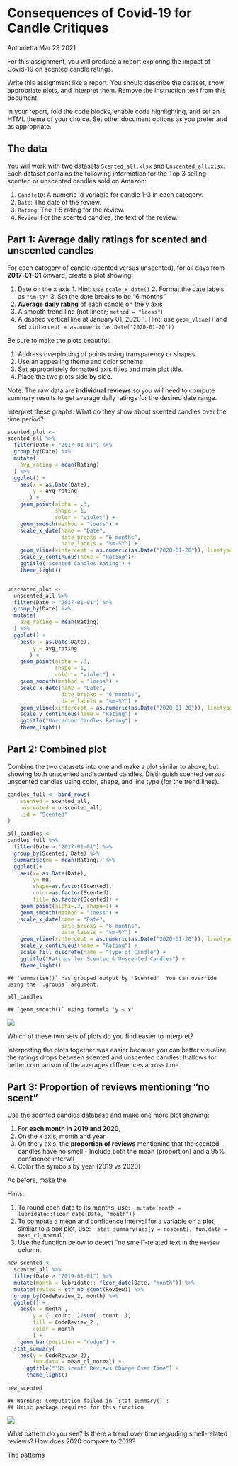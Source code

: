 Consequences of Covid-19 for Candle Critiques
================
Antonietta
Mar 29 2021

For this assignment, you will produce a report exploring the impact of
Covid-19 on scented candle ratings.

Write this assignment like a report. You should describe the dataset,
show appropriate plots, and interpret them. Remove the instruction text
from this document.

In your report, fold the code blocks, enable code highlighting, and set
an HTML theme of your choice. Set other document options as you prefer
and as appropriate.

## The data

You will work with two datasets `Scented_all.xlsx` and
`Unscented_all.xlsx`. Each dataset contains the following information
for the Top 3 selling scented or unscented candles sold on Amazon:

1.  `CandleID`: A numeric id variable for candle 1-3 in each category.
2.  `Date`: The date of the review.
3.  `Rating`: The 1-5 rating for the review.
4.  `Review`: For the scented candles, the text of the review.

## Part 1: Average daily ratings for scented and unscented candles

For each category of candle (scented versus unscented), for all days
from **2017-01-01** onward, create a plot showing:

1.  Date on the x axis 1. Hint: use `scale_x_date()` 2. Format the date
    labels as `"%m-%Y"` 3. Set the date breaks to be “6 months”
2.  **Average daily rating** of each candle on the y axis
3.  A smooth trend line (not linear; `method = "loess"`)
4.  A dashed vertical line at January 01, 2020 1. Hint: use
    `geom_vline()` and set `xintercept =
    as.numeric(as.Date("2020-01-20"))`

Be sure to make the plots beautiful.

1.  Address overplotting of points using transparency or shapes.
2.  Use an appealing theme and color scheme.
3.  Set appropriately formatted axis titles and main plot title.
4.  Place the two plots side by side.

Note: The raw data are **individual reviews** so you will need to
compute summary results to get average daily ratings for the desired
date range.

Interpret these graphs. What do they show about scented candles over the
time period?

``` r
scented_plot <-
scented_all %>%
  filter(Date > "2017-01-01") %>% 
  group_by(Date) %>%
  mutate(
    avg_rating = mean(Rating)
  ) %>%
  ggplot() +
    aes(x = as.Date(Date),
        y = avg_rating
       ) +
    geom_point(alpha = .3, 
               shape = 1,
               color = "violet") +
    geom_smooth(method = "loess") +
    scale_x_date(name = "Date", 
                 date_breaks = "6 months", 
                 date_labels = "%m-%Y") +
    geom_vline(xintercept = as.numeric(as.Date("2020-01-20")), linetype = "dashed") +
    scale_y_continuous(name = "Rating")+
    ggtitle("Scented Candles Rating") +
    theme_light()


unscented_plot <-
  unscented_all %>%
  filter(Date > "2017-01-01") %>% 
  group_by(Date) %>%
  mutate(
    avg_rating = mean(Rating)
  ) %>%
  ggplot() +
    aes(x = as.Date(Date),
        y = avg_rating
       ) +
    geom_point(alpha = .3, 
               shape = 1,
               color = "violet") +
    geom_smooth(method = "loess") +
    scale_x_date(name = "Date", 
                 date_breaks = "6 months", 
                 date_labels = "%m-%Y") +
    geom_vline(xintercept = as.numeric(as.Date("2020-01-20")), linetype = "dashed") +
    scale_y_continuous(name = "Rating") +
    ggtitle("Unscented Candles Rating") +
    theme_light()
```

## Part 2: Combined plot

Combine the two datasets into one and make a plot similar to above, but
showing both unscented and scented candles. Distinguish scented versus
unscented candles using color, shape, and line type (for the trend
lines).

``` r
candles_full <- bind_rows(
    scented = scented_all, 
    unscented = unscented_all, 
    .id = "Scented"
)
```

``` r
all_candles <-
candles_full %>%
  filter(Date > "2017-01-01") %>% 
  group_by(Scented, Date) %>%
  summarise(mu = mean(Rating)) %>%
  ggplot()+
    aes(x= as.Date(Date), 
        y= mu, 
        shape=as.factor(Scented),
        color=as.factor(Scented),
        fill= as.factor(Scented)) + 
    geom_point(alpha=.3, shape=1) +
    geom_smooth(method = "loess") +
    scale_x_date(name = "Date", 
                 date_breaks = "6 months", 
                 date_labels = "%m-%Y") +
    geom_vline(xintercept = as.numeric(as.Date("2020-01-20")), linetype = "dashed") +
    scale_y_continuous(name = "Rating") +
    scale_fill_discrete(name = "Type of Candle") +
    ggtitle("Ratings for Scented & Unscented Candles") +
    theme_light() 
```

    ## `summarise()` has grouped output by 'Scented'. You can override using the `.groups` argument.

``` r
all_candles
```

    ## `geom_smooth()` using formula 'y ~ x'

![](hw05_files/figure-gfm/unnamed-chunk-2-1.png)<!-- -->

Which of these two sets of plots do you find easier to interpret?

Interpreting the plots together was easier because you can better
visualize the ratings drops between scented and unscented candles. It
allows for better comparison of the averages differences across time.

## Part 3: Proportion of reviews mentioning “no scent”

Use the scented candles database and make one more plot showing:

1.  For **each month in 2019 and 2020**,
2.  On the x axis, month and year
3.  On the y axis, the **proportion of reviews** mentioning that the
    scented candles have no smell - Include both the mean (proportion)
    and a 95% confidence interval
4.  Color the symbols by year (2019 vs 2020)

As before, make the

Hints:

1.  To round each date to its months, use: - `mutate(month =
    lubridate::floor_date(Date, "month"))`
2.  To compute a mean and confidence interval for a variable on a plot,
    similar to a box plot, use: - `stat_summary(aes(y = noscent),
    fun.data = mean_cl_normal)`
3.  Use the function below to detect “no smell”-related text in the
    `Review` column.

<!-- end list -->

``` r
new_scented <- 
  scented_all %>%
  filter(Date > "2019-01-01") %>%
  mutate(month = lubridate:: floor_date(Date, "month")) %>%
  mutate(review = str_no_scent(Review)) %>%
  group_by(CodeReview_2, month) %>%
  ggplot() +
    aes(x = month ,
        y = (..count..)/sum(..count..), 
        fill = CodeReview_2 , 
        color = month
        ) +
    geom_bar(position = "dodge") +
  stat_summary(
    aes(y = CodeReview_2), 
        fun.data = mean_cl_normal) +
      ggtitle("'No scent' Reviews Change Over Time") +
      theme_light() 
  
new_scented
```

    ## Warning: Computation failed in `stat_summary()`:
    ## Hmisc package required for this function

![](hw05_files/figure-gfm/unnamed-chunk-3-1.png)<!-- -->

What pattern do you see? Is there a trend over time regarding
smell-related reviews? How does 2020 compare to 2019?

The patterns
